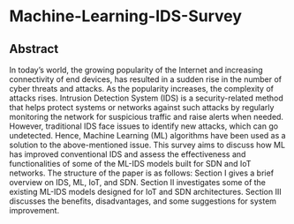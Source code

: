 # Machine-Learning-IDS-Survey

## Abstract
In today’s world, the growing popularity of the Internet
and increasing connectivity of end devices, has resulted in
a sudden rise in the number of cyber threats and attacks. As the
popularity increases, the complexity of attacks rises. Intrusion Detection
System (IDS) is a security-related method that helps protect
systems or networks against such attacks by regularly monitoring
the network for suspicious traffic and raise alerts when needed.
However, traditional IDS face issues to identify new attacks, which
can go undetected.
Hence, Machine Learning (ML) algorithms have been used as a
solution to the above-mentioned issue. This survey aims to discuss
how ML has improved conventional IDS and assess the effectiveness
and functionalities of some of the ML-IDS models built for SDN
and IoT networks.
The structure of the paper is as follows: Section I gives a brief
overview on IDS, ML, IoT, and SDN. Section II investigates some
of the existing ML-IDS models designed for IoT and SDN architectures.
Section III discusses the benefits, disadvantages, and some
suggestions for system improvement.
